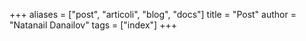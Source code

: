 +++
aliases = ["post", "articoli", "blog", "docs"]
title = "Post"
author = "Natanail Danailov"
tags = ["index"]
+++
